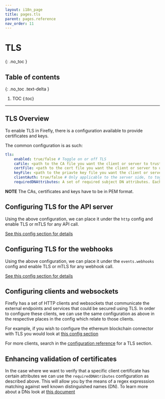 ```yaml
---
layout: i18n_page
title: pages.tls
parent: pages.reference
nav_order: 11
---
```


# TLS
{: .no_toc }

## Table of contents
{: .no_toc .text-delta }

1. TOC
{:toc}

---

## TLS Overview


To enable TLS in Firefly, there is a configuration available to provide certificates and keys.

The common configuration is as such:

```yaml
tls:
    enabled: true/false # Toggle on or off TLS
    caFile: <path to the CA file you want the client or server to trust>
    certFile: <path to the cert file you want the client or server to use when performing authentication in mTLS>
    keyFile: <path to the priavte key file you want the client or server to use when performing  authentication in mTLS>
    clientAuth: true/false # Only applicable to the server side, to toggle on or off client authentication
    requiredDNAttributes: A set of required subject DN attributes. Each entry is a regular expression, and the subject certificate must have a matching attribute of the specified type (CN, C, O, OU, ST, L, STREET, POSTALCODE, SERIALNUMBER are valid attributes)	
```

**NOTE** The CAs, certificates and keys have to be in PEM format. 

## Configuring TLS for the API server

Using the above configuration, we can place it under the `http` config and enable TLS or mTLS for any API call.

[See this config section for details](config.html#httptls)

## Configuring TLS for the webhooks

Using the above configuration, we can place it under the `events.webhooks` config and enable TLS or mTLS for any webhook call.

[See this config section for details](config.html#eventswebhookstls)


## Configuring clients and websockets

Firefly has a set of HTTP clients and websockets that communicate the external endpoints and services that could be secured using TLS. 
In order to configure these clients, we can use the same configuration as above in the respective places in the config which relate to those clients. 

For example, if you wish to configure the ethereum blockchain connector with TLS you would look at [this config section](config.html#pluginsblockchainethereumethconnecttls)

For more clients, search in the [configuration reference](config.html) for a TLS section.


## Enhancing validation of certificates

In the case where we want to verify that a specific client certificate has certain attributes we can use the `requiredDNAtributes` configuration as described above. This will allow you by the means of a regex expresssion matching against well known distinguished names (DN). To learn more about a DNs look at [this document](https://datatracker.ietf.org/doc/rfc4514/)
